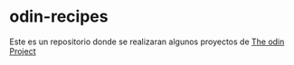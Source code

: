 # odin-recipes

Este es un repositorio donde se realizaran algunos proyectos de <a href="https://www.theodinproject.com/about">The odin Project</a>
